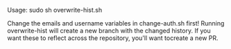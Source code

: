 Usage: sudo sh overwrite-hist.sh <repository clone url> 

Change the emails and username variables in change-auth.sh first!
Running overwrite-hist will create a new branch with the changed history.
If you want these to reflect across the repository, you'll want tocreate a new PR.
